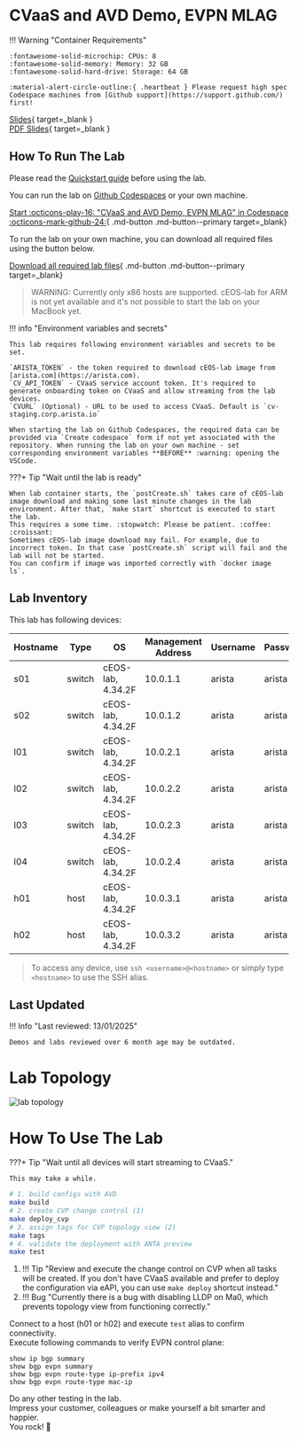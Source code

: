# CVaaS and AVD Demo, EVPN MLAG

!!! Warning "Container Requirements"

    :fontawesome-solid-microchip: CPUs: 8  
    :fontawesome-solid-memory: Memory: 32 GB  
    :fontawesome-solid-hard-drive: Storage: 64 GB  

    :material-alert-circle-outline:{ .heartbeat } Please request high spec Codespace machines from [Github support](https://support.github.com/) first!

[Slides](https://{{gh.org_name}}.github.io/{{gh.repo_name}}/slides/cvaas-cvaas-and-avd-demo--evpn-mlag.html){ target=_blank }  
[PDF Slides](https://{{gh.org_name}}.github.io/{{gh.repo_name}}/pdfs/cvaas-cvaas-and-avd-demo--evpn-mlag.pdf){ target=_blank }

## How To Run The Lab

Please read the [Quickstart guide](https://ankudinov.github.io/aclabs/quickstart/) before using the lab.

You can run the lab on [Github Codespaces](https://codespaces.new/{{gh.repository}}/tree/{{gh.branch}}?quickstart=1&devcontainer_path=.devcontainer%2Fcvaas-cvaas-and-avd-demo--evpn-mlag%2Fdevcontainer.json) or your own machine.

[Start :octicons-play-16: "CVaaS and AVD Demo, EVPN MLAG" in Codespace :octicons-mark-github-24:](https://codespaces.new/{{gh.repository}}/tree/{{gh.branch}}?quickstart=1&devcontainer_path=.devcontainer%2Fcvaas-cvaas-and-avd-demo--evpn-mlag%2Fdevcontainer.json){ .md-button .md-button--primary target=_blank}

To run the lab on your own machine, you can download all required files using the button below.

[Download all required lab files](https://{{gh.org_name}}.github.io/aclabs/lab_archives/cvaas-cvaas-and-avd-demo--evpn-mlag.tar.gz){ .md-button .md-button--primary target=_blank}

> WARNING: Currently only x86 hosts are supported. cEOS-lab for ARM is not yet available and it's not possible to start the lab on your MacBook yet.

!!! info "Environment variables and secrets"

    This lab requires following environment variables and secrets to be set.

    `ARISTA_TOKEN` - the token required to download cEOS-lab image from [arista.com](https://arista.com).
    `CV_API_TOKEN` - CVaaS service account token. It's required to generate onboarding token on CVaaS and allow streaming from the lab devices.
    `CVURL` (Optional) - URL to be used to access CVaaS. Default is `cv-staging.corp.arista.io`

    When starting the lab on Github Codespaces, the required data can be provided via `Create codespace` form if not yet associated with the repository. When running the lab on your own machine - set corresponding environment variables **BEFORE** :warning: opening the VSCode.

???+ Tip "Wait until the lab is ready"

    When lab container starts, the `postCreate.sh` takes care of cEOS-lab image download and making some last minute changes in the lab environment. After that, `make start` shortcut is executed to start the lab.
    This requires a some time. :stopwatch: Please be patient. :coffee: :croissant:
    Sometimes cEOS-lab image download may fail. For example, due to incorrect token. In that case `postCreate.sh` script will fail and the lab will not be started.  
    You can confirm if image was imported correctly with `docker image ls`.  

## Lab Inventory

This lab has following devices:

| Hostname | Type | OS | Management Address | Username | Password |
| -------- | ---- | -- | ------------------ | -------- | -------- |
| s01 | switch | cEOS-lab, 4.34.2F | 10.0.1.1 | arista | arista |
| s02 | switch | cEOS-lab, 4.34.2F | 10.0.1.2 | arista | arista |
| l01 | switch | cEOS-lab, 4.34.2F | 10.0.2.1 | arista | arista |
| l02 | switch | cEOS-lab, 4.34.2F | 10.0.2.2 | arista | arista |
| l03 | switch | cEOS-lab, 4.34.2F | 10.0.2.3 | arista | arista |
| l04 | switch | cEOS-lab, 4.34.2F | 10.0.2.4 | arista | arista |
| h01 | host | cEOS-lab, 4.34.2F | 10.0.3.1 | arista | arista |
| h02 | host | cEOS-lab, 4.34.2F | 10.0.3.2 | arista | arista |

> To access any device, use `ssh <username>@<hostname>` or simply type `<hostname>` to use the SSH alias.

## Last Updated

!!! Info "Last reviewed: 13/01/2025"

    Demos and labs reviewed over 6 month age may be outdated.

# Lab Topology

![lab topology](assets/topos/small-l3ls-mlag.png)

# How To Use The Lab

???+ Tip "Wait until all devices will start streaming to CVaaS."

    This may take a while.

```bash
# 1. build configs with AVD
make build
# 2. create CVP change control (1)
make deploy_cvp
# 3. assign tags for CVP topology view (2)
make tags
# 4. validate the deployment with ANTA preview
make test
```

1. !!! Tip "Review and execute the change control on CVP when all tasks will be created. If you don't have CVaaS available and prefer to deploy the configuration via eAPI, you can use `make deploy` shortcut instead."
2. !!! Bug "Currently there is a bug with disabling LLDP on Ma0, which prevents topology view from functioning correctly."

Connect to a host (h01 or h02) and execute `test` alias to confirm connectivity.  
Execute following commands to verify EVPN control plane:

```text
show ip bgp summary
show bgp evpn summary
show bgp evpn route-type ip-prefix ipv4
show bgp evpn route-type mac-ip
```

Do any other testing in the lab.  
Impress your customer, colleagues or make yourself a bit smarter and happier.  
You rock! 🚀
